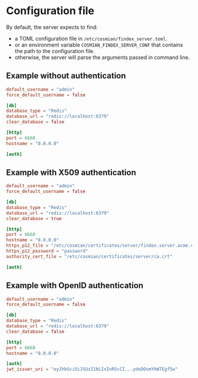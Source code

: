 
# Configuration file

By default, the server expects to find:

- a TOML configuration file in `/etc/cosmian/findex_server.toml`.
- or an environment variable `COSMIAN_FINDEX_SERVER_CONF` that contains the path to the configuration file.
- otherwise, the server will parse the arguments passed in command line.

## Example without authentication

```toml
default_username = "admin"
force_default_username = false

[db]
database_type = "Redis"
database_url = "redis://localhost:6379"
clear_database = false

[http]
port = 6668
hostname = "0.0.0.0"

[auth]
```

## Example with X509 authentication

```toml
default_username = "admin"
force_default_username = false

[db]
database_type = "Redis"
database_url = "redis://localhost:6379"
clear_database = true

[http]
port = 6660
hostname = "0.0.0.0"
https_p12_file = "/etc/cosmian/certificates/server/findex.server.acme.com.p12"
https_p12_password = "password"
authority_cert_file = "/etc/cosmian/certificates/server/ca.crt"

[auth]
```

## Example with OpenID authentication

```toml
default_username = "admin"
force_default_username = false

[db]
database_type = "Redis"
database_url = "redis://localhost:6379"
clear_database = false

[http]
port = 6668
hostname = "0.0.0.0"

[auth]
jwt_issuer_uri = "eyJhbGciOiJSUzI1NiIsInR5cCI...ydoDOsmYhWTEgf5w"
```
